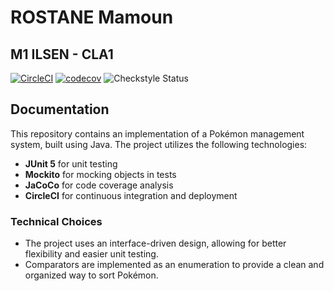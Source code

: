 # ROSTANE Mamoun
## M1 ILSEN - CLA1
[![CircleCI](https://dl.circleci.com/status-badge/img/gh/rossmamoun/ceri-m1-techniques-de-test/tree/master.svg?style=svg)](https://dl.circleci.com/status-badge/redirect/gh/rossmamoun/ceri-m1-techniques-de-test/tree/master)
[![codecov](https://codecov.io/github/rossmamoun/ceri-m1-techniques-de-test/graph/badge.svg?token=J7GBQ1KQ0V)](https://codecov.io/github/rossmamoun/ceri-m1-techniques-de-test)
![Checkstyle Status](https://circleci.com/api/v1.1/project/github/rossmamoun/ceri-m1-techniques-de-test/latest/artifacts/0/checkstyle-badge.svg?branch=master
)

## Documentation

This repository contains an implementation of a Pokémon management system, built using Java. The project utilizes the following technologies:

- **JUnit 5** for unit testing
- **Mockito** for mocking objects in tests
- **JaCoCo** for code coverage analysis
- **CircleCI** for continuous integration and deployment

### Technical Choices

- The project uses an interface-driven design, allowing for better flexibility and easier unit testing.
- Comparators are implemented as an enumeration to provide a clean and organized way to sort Pokémon.
